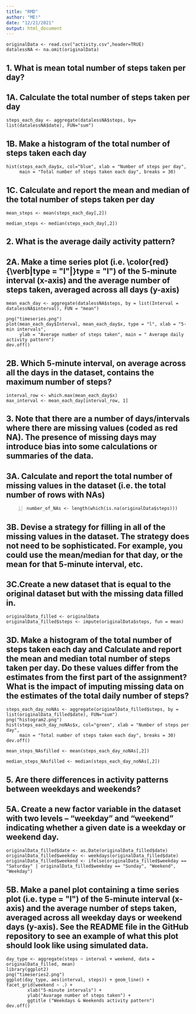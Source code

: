 ```yaml
---
title: "RMD"
author: "ME!"
date: "12/21/2021"
output: html_document
---
```



```reading
originalData <- read.csv("activity.csv",header=TRUE)
datalessNA <- na.omit(originalData)
```

## 1. What is mean total number of steps taken per day?

## 1A. Calculate the total number of steps taken per day



```total
steps_each_day <- aggregate(datalessNA$steps, by= list(datalessNA$date), FUN="sum")
```

## 1B. Make a histogram of the total number of steps taken each day


```histogram
hist(steps_each_day$x, col="blue", xlab = "Number of steps per day",
     main = "Total number of steps taken each day", breaks = 30)
```

## 1C. Calculate and report the mean and median of the total number of steps taken per day


```mean
mean_steps <- mean(steps_each_day[,2])
```


```median_steps
median_steps <- median(steps_each_day[,2])
```

## 2. What is the average daily activity pattern?

## 2A. Make a time series plot (i.e. \color{red}{\verb|type = "l"|}type = "l") of the 5-minute interval (x-axis) and the average number of steps taken, averaged across all days (y-axis)


```mean_each_day
mean_each_day <- aggregate(datalessNA$steps, by = list(Interval = datalessNA$interval), FUN = "mean")
```


```plot
png("timeseries.png")
plot(mean_each_day$Interval, mean_each_day$x, type = "l", xlab = "5-min intervals",
     ylab = "Average number of steps taken", main = " Average daily activity pattern")
dev.off()

```

## 2B. Which 5-minute interval, on average across all the days in the dataset, contains the maximum number of steps?


```interval
interval_row <- which.max(mean_each_day$x)
max_interval <- mean_each_day[interval_row, 1]
```

## 3. Note that there are a number of days/intervals where there are missing values (coded as red NA). The presence of missing days may introduce bias into some calculations or summaries of the data.

## 3A. Calculate and report the total number of missing values in the dataset (i.e. the total number of rows with NAs)


```number
number_of_NAs <- length(which(is.na(originalData$steps)))
```

## 3B. Devise a strategy for filling in all of the missing values in the dataset. The strategy does not need to be sophisticated. For example, you could use the mean/median for that day, or the mean for that 5-minute interval, etc.

## 3C.Create a new dataset that is equal to the original dataset but with the missing data filled in.


```fill
originalData_filled <- originalData 
originalData_filled$steps <- impute(originalData$steps, fun = mean)
```

## 3D. Make a histogram of the total number of steps taken each day and Calculate and report the mean and median total number of steps taken per day. Do these values differ from the estimates from the first part of the assignment? What is the impact of imputing missing data on the estimates of the total daily number of steps?


```plot
steps_each_day_noNAs <- aggregate(originalData_filled$steps, by = list(originalData_filled$date), FUN="sum")
png("histogram2.png")
hist(steps_each_day_noNAs$x, col="green", xlab = "Number of steps per day",
     main = "Total number of steps taken each day", breaks = 30)
dev.off()
```


```mean
mean_steps_NAsfilled <- mean(steps_each_day_noNAs[,2])
```


```median_steps
median_steps_NAsfilled <- median(steps_each_day_noNAs[,2])
```

## 5. Are there differences in activity patterns between weekdays and weekends?

## 5A. Create a new factor variable in the dataset with two levels – “weekday” and “weekend” indicating whether a given date is a weekday or weekend day.


```create
originalData_filled$date <- as.Date(originalData_filled$date)
originalData_filled$weekday <- weekdays(originalData_filled$date)
originalData_filled$weekend <- ifelse(originalData_filled$weekday == "Saturday" | originalData_filled$weekday == "Sunday", "Weekend", "Weekday")
```

## 5B. Make a panel plot containing a time series plot (i.e. type = "l") of the 5-minute interval (x-axis) and the average number of steps taken, averaged across all weekday days or weekend days (y-axis). See the README file in the GitHub repository to see an example of what this plot should look like using simulated data.


```create
day_type <- aggregate(steps ~ interval + weekend, data = originalData_filled, mean)
library(ggplot2)
png("timeseries2.png")
ggplot(day_type, aes(interval, steps)) + geom_line() + facet_grid(weekend ~ .) +
        xlab("5-minute intervals") + 
        ylab("Avarage number of steps taken") + 
        ggtitle ("Weekdays & Weekends activity pattern")
dev.off()
```


